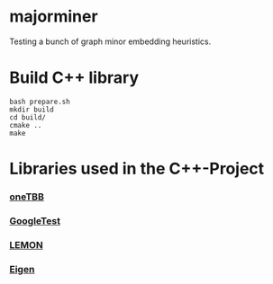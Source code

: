 # majorminer
Testing a bunch of graph minor embedding heuristics.


# Build C++ library
```
bash prepare.sh
mkdir build
cd build/
cmake ..
make
```




# Libraries used in the C++-Project
### [oneTBB](https://github.com/oneapi-src/oneTBB)
### [GoogleTest](https://github.com/google/googletest)
### [LEMON](https://lemon.cs.elte.hu/trac/lemon)
### [Eigen](https://eigen.tuxfamily.org/index.php?title=Main_Page)